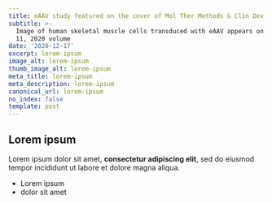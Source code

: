 ```yaml
---
title: eAAV study featured on the cover of Mol Ther Methods & Clin Dev
subtitle: >-
  Image of human skeletal muscle cells transduced with eAAV appears on December
  11, 2020 volume
date: '2020-12-17'
excerpt: lorem-ipsum
image_alt: lorem-ipsum
thumb_image_alt: lorem-ipsum
meta_title: lorem-ipsum
meta_description: lorem-ipsum
canonical_url: lorem-ipsum
no_index: false
template: post
---
```

## Lorem ipsum

Lorem ipsum dolor sit amet, **consectetur adipiscing elit**, sed do eiusmod tempor incididunt ut labore et dolore magna aliqua.

- Lorem ipsum
- dolor sit amet